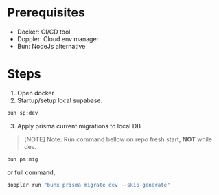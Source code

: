 # Prerequisites

- Docker: CI/CD tool
- Doppler: Cloud env manager
- Bun: NodeJs alternative

# Steps

1. Open docker
2. Startup/setup local supabase.

```bash
bun sp:dev
```

3. Apply prisma current migrations to local DB

> [NOTE] Note: Run command bellow on repo fresh start, **NOT** while dev.

```bash
bun pm:mig
```

or full command,

```bash
doppler run "bunx prisma migrate dev --skip-generate"
```

